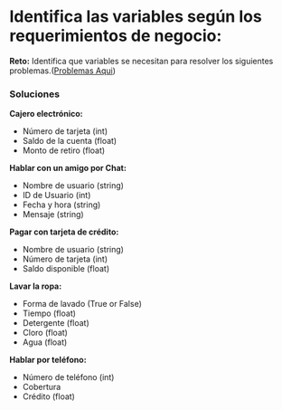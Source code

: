 # Identifica las variables según los requerimientos de negocio:

**Reto:** Identifica que variables se necesitan para resolver los siguientes problemas.([Problemas Aqui](https://platzi.com/clases/2218-pensamiento-logico/35165-identifica-las-variables-segun-los-requerimientos-/))

### Soluciones

**Cajero electrónico:**

- Número de tarjeta (int)
- Saldo de la cuenta (float)
- Monto de retiro (float)

**Hablar con un amigo por Chat:**

- Nombre de usuario (string)
- ID de Usuario (int)
- Fecha y hora (string)
- Mensaje (string)

**Pagar con tarjeta de crédito:**

- Nombre de usuario (string)
- Número de tarjeta (int)
- Saldo disponible (float)

**Lavar la ropa:**

- Forma de lavado (True or False)
- Tiempo (float)
- Detergente (float)
- Cloro (float)
- Agua (float)

**Hablar por teléfono:**

- Número de teléfono (int)
- Cobertura
- Crédito (float)
